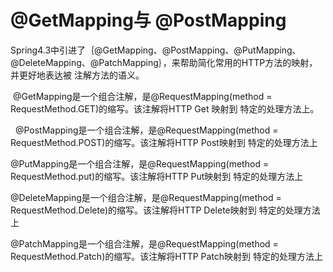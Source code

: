 


# @GetMapping与 @PostMapping

 Spring4.3中引进了｛@GetMapping、@PostMapping、@PutMapping、@DeleteMapping、@PatchMapping｝，来帮助简化常用的HTTP方法的映射，并更好地表达被
 注解方法的语义。

  @GetMapping是一个组合注解，是@RequestMapping(method = RequestMethod.GET)的缩写。该注解将HTTP Get 映射到 特定的处理方法上。

  @PostMapping是一个组合注解，是@RequestMapping(method = RequestMethod.POST)的缩写。该注解将HTTP Post映射到 特定的处理方法上

  @PutMapping是一个组合注解，是@RequestMapping(method = RequestMethod.put)的缩写。该注解将HTTP Put映射到 特定的处理方法上
  
  @DeleteMapping是一个组合注解，是@RequestMapping(method = RequestMethod.Delete)的缩写。该注解将HTTP Delete映射到 特定的处理方法上
  
  @PatchMapping是一个组合注解，是@RequestMapping(method = RequestMethod.Patch)的缩写。该注解将HTTP Patch映射到 特定的处理方法上
  
  
